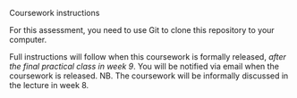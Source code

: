 Coursework instructions

For this assessment, you need to use Git to clone this repository to your computer. 

Full instructions will follow when this coursework is formally released, *after the final practical class in week 9*.
You will be notified via email when the coursework is released. 
NB. The coursework will be informally discussed in the lecture in week 8.